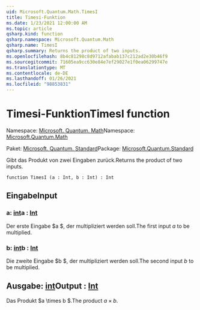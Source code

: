 ```yaml
---
uid: Microsoft.Quantum.Math.TimesI
title: Timesi-Funktion
ms.date: 1/23/2021 12:00:00 AM
ms.topic: article
qsharp.kind: function
qsharp.namespace: Microsoft.Quantum.Math
qsharp.name: TimesI
qsharp.summary: Returns the product of two inputs.
ms.openlocfilehash: 8b4c81298c8d9712afabab137c212ad2e30b46f9
ms.sourcegitcommit: 71605ea9cc630e84e7ef29027e1f0ea06299747e
ms.translationtype: MT
ms.contentlocale: de-DE
ms.lasthandoff: 01/26/2021
ms.locfileid: "98853831"
---
```

# <a name="timesi-function"></a><span data-ttu-id="45611-102">Timesi-Funktion</span><span class="sxs-lookup"><span data-stu-id="45611-102">TimesI function</span></span>

<span data-ttu-id="45611-103">Namespace: [Microsoft. Quantum. Math](xref:Microsoft.Quantum.Math)</span><span class="sxs-lookup"><span data-stu-id="45611-103">Namespace: [Microsoft.Quantum.Math](xref:Microsoft.Quantum.Math)</span></span>

<span data-ttu-id="45611-104">Paket: [Microsoft. Quantum. Standard](https://nuget.org/packages/Microsoft.Quantum.Standard)</span><span class="sxs-lookup"><span data-stu-id="45611-104">Package: [Microsoft.Quantum.Standard](https://nuget.org/packages/Microsoft.Quantum.Standard)</span></span>


<span data-ttu-id="45611-105">Gibt das Produkt von zwei Eingaben zurück.</span><span class="sxs-lookup"><span data-stu-id="45611-105">Returns the product of two inputs.</span></span>

```qsharp
function TimesI (a : Int, b : Int) : Int
```


## <a name="input"></a><span data-ttu-id="45611-106">Eingabe</span><span class="sxs-lookup"><span data-stu-id="45611-106">Input</span></span>

### <a name="a--int"></a><span data-ttu-id="45611-107">a: [int](xref:microsoft.quantum.lang-ref.int)</span><span class="sxs-lookup"><span data-stu-id="45611-107">a : [Int](xref:microsoft.quantum.lang-ref.int)</span></span>

<span data-ttu-id="45611-108">Der erste Eingabe $a $, der multipliziert werden soll.</span><span class="sxs-lookup"><span data-stu-id="45611-108">The first input $a$ to be multiplied.</span></span>


### <a name="b--int"></a><span data-ttu-id="45611-109">b: [int](xref:microsoft.quantum.lang-ref.int)</span><span class="sxs-lookup"><span data-stu-id="45611-109">b : [Int](xref:microsoft.quantum.lang-ref.int)</span></span>

<span data-ttu-id="45611-110">Die zweite Eingabe $b $, der multipliziert werden soll.</span><span class="sxs-lookup"><span data-stu-id="45611-110">The second input $b$ to be multiplied.</span></span>



## <a name="output--int"></a><span data-ttu-id="45611-111">Ausgabe: [int](xref:microsoft.quantum.lang-ref.int)</span><span class="sxs-lookup"><span data-stu-id="45611-111">Output : [Int](xref:microsoft.quantum.lang-ref.int)</span></span>

<span data-ttu-id="45611-112">Das Produkt $a \times b $.</span><span class="sxs-lookup"><span data-stu-id="45611-112">The product $a \times b$.</span></span>